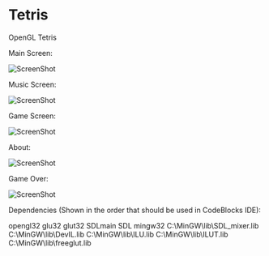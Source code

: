 Tetris
======

OpenGL Tetris

Main Screen:

![ScreenShot](https://cloud.githubusercontent.com/assets/1541798/9152064/adfc035e-3e1a-11e5-8d9b-91438b74b42f.png)

Music Screen:

![ScreenShot](https://cloud.githubusercontent.com/assets/1541798/9152065/adfe1658-3e1a-11e5-9583-3f9baedde7b6.png)

Game Screen:

![ScreenShot](https://cloud.githubusercontent.com/assets/1541798/9152067/ae190bf2-3e1a-11e5-98f3-51a8362d4f96.png)

About:

![ScreenShot](https://cloud.githubusercontent.com/assets/1541798/9152066/ae03708a-3e1a-11e5-9bb1-a5f1c8630a56.png)

Game Over:

![ScreenShot](https://cloud.githubusercontent.com/assets/1541798/9152068/ae1e40fe-3e1a-11e5-9b08-093d0a8f8a5a.png)

Dependencies (Shown in the order that should be used in CodeBlocks IDE):

opengl32
glu32
glut32
SDLmain
SDL
mingw32
C:\MinGW\lib\SDL_mixer.lib
C:\MinGW\lib\DevIL.lib
C:\MinGW\lib\ILU.lib
C:\MinGW\lib\ILUT.lib
C:\MinGW\lib\freeglut.lib
